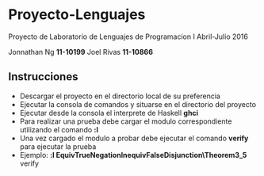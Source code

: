 # Proyecto-Lenguajes
Proyecto de Laboratorio de Lenguajes de Programacion I Abril-Julio 2016

Jonnathan Ng **11-10199**
Joel Rivas **11-10866**

## Instrucciones
* Descargar el proyecto en el directorio local de su preferencia
* Ejecutar la consola de comandos y situarse en el directorio del proyecto
* Ejecutar desde la consola el interprete de Haskell **ghci**
* Para realizar una prueba debe cargar el modulo correspondiente utilizando el comando **:l <nombre archivo>**
* Una vez cargado el modulo a probar debe ejecutar el comando **verify** para ejecutar la prueba
* Ejemplo: **:l EquivTrueNegationInequivFalseDisjunction\Theorem3_5** 
verify
